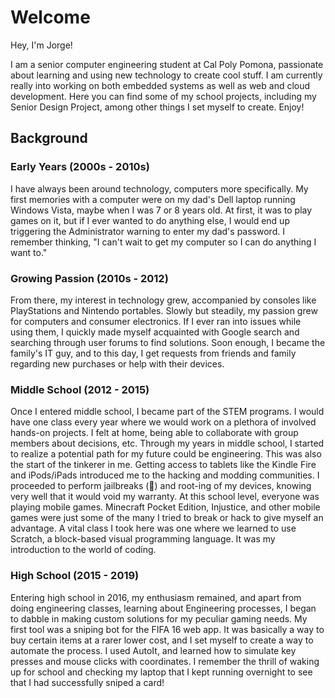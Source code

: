 # Welcome

Hey, I'm Jorge!

I am a senior computer engineering student at Cal Poly Pomona, passionate about learning and using new technology to create cool stuff. I am currently really into working on both embedded systems as well as web and cloud development. Here you can find some of my school projects, including my Senior Design Project, among other things I set myself to create. Enjoy!

## Background

### Early Years (2000s - 2010s)
I have always been around technology, computers more specifically. My first memories with a computer were on my dad's Dell laptop running Windows Vista, maybe when I was 7 or 8 years old. At first, it was to play games on it, but if I ever wanted to do anything else, I would end up triggering the Administrator warning to enter my dad's password. I remember thinking, "I can't wait to get my computer so I can do anything I want to."

### Growing Passion (2010s - 2012)
From there, my interest in technology grew, accompanied by consoles like PlayStations and Nintendo portables. Slowly but steadily, my passion grew for computers and consumer electronics. If I ever ran into issues while using them, I quickly made myself acquainted with Google search and searching through user forums to find solutions. Soon enough, I became the family's IT guy, and to this day, I get requests from friends and family regarding new purchases or help with their devices.

### Middle School (2012 - 2015)
Once I entered middle school, I became part of the STEM programs. I would have one class every year where we would work on a plethora of involved hands-on projects. I felt at home, being able to collaborate with group members about decisions, etc. Through my years in middle school, I started to realize a potential path for my future could be engineering. This was also the start of the tinkerer in me. Getting access to tablets like the Kindle Fire and iPods/iPads introduced me to the hacking and modding communities. I proceeded to perform jailbreaks (🍍) and root-ing of my devices, knowing very well that it would void my warranty. At this school level, everyone was playing mobile games. Minecraft Pocket Edition, Injustice, and other mobile games were just some of the many I tried to break or hack to give myself an advantage. A vital class I took here was one where we learned to use Scratch, a block-based visual programming language. It was my introduction to the world of coding.

### High School (2015 - 2019)
Entering high school in 2016, my enthusiasm remained, and apart from doing engineering classes, learning about Engineering processes, I began to dabble in making custom solutions for my peculiar gaming needs. My first tool was a sniping bot for the FIFA 16 web app. It was basically a way to buy certain items at a rarer lower cost, and I set myself to create a way to automate the process. I used AutoIt, and learned how to simulate key presses and mouse clicks with coordinates. I remember the thrill of waking up for school and checking my laptop that I kept running overnight to see that I had successfully sniped a card!

